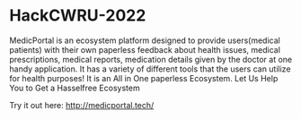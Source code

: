 # HackCWRU-2022

MedicPortal is an ecosystem platform designed to provide users(medical patients) with their own paperless feedback about health issues, medical prescriptions, medical reports, medication details given by the doctor at one handy application. It has a variety of different tools that the users can utilize for health purposes!
It is an All in One paperless Ecosystem.
Let Us Help You to Get a Hasselfree Ecosystem

Try it out here: http://medicportal.tech/
